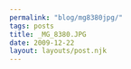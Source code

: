 ```yaml
---
permalink: "blog/mg8380jpg/"
tags: posts
title: _MG_8380.JPG
date: 2009-12-22
layout: layouts/post.njk
---
```


